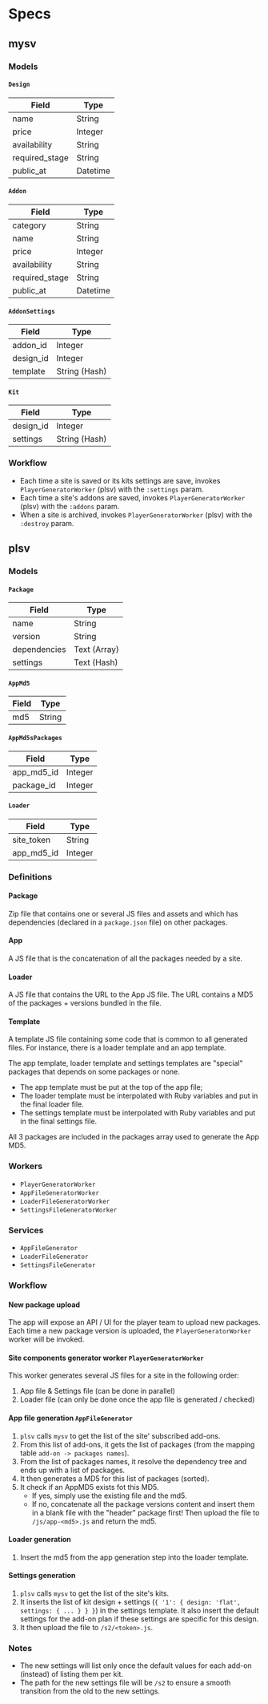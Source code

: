 # Specs

## mysv

### Models

#### `Design`

| Field          | Type     |
| -------------- | -------- |
| name           | String   |
| price          | Integer  |
| availability   | String   |
| required_stage | String   |
| public_at      | Datetime |

#### `Addon`

| Field             | Type     |
| ----------------- | -------- |
| category          | String   |
| name              | String   |
| price             | Integer  |
| availability      | String   |
| required_stage    | String   |
| public_at         | Datetime |

#### `AddonSettings`

| Field     | Type          |
| --------- | ------------- |
| addon_id  | Integer       |
| design_id | Integer       |
| template  | String (Hash) |

#### `Kit`

| Field     | Type          |
| --------- | ------------- |
| design_id | Integer       |
| settings  | String (Hash) |

### Workflow

* Each time a site is saved or its kits settings are save, invokes
  `PlayerGeneratorWorker` (plsv) with the `:settings` param.
* Each time a site's addons are saved, invokes `PlayerGeneratorWorker` (plsv)
  with the `:addons` param.
* When a site is archived, invokes `PlayerGeneratorWorker` (plsv)
  with the `:destroy` param.

## plsv

### Models

#### `Package`

| Field           | Type           |
| --------------- | -------------- |
| name            | String         |
| version         | String         |
| dependencies    | Text (Array)   |
| settings        | Text (Hash)    |

#### `AppMd5`

| Field            | Type           |
| --------------   | -------------- |
| md5              | String         |

#### `AppMd5sPackages`

| Field            | Type           |
| ---------------- | -------------- |
| app_md5_id       | Integer        |
| package_id       | Integer        |

#### `Loader`

| Field            | Type           |
| --------------   | -------------- |
| site_token       | String         |
| app_md5_id       | Integer        |

### Definitions

#### Package

Zip file that contains one or several JS files and assets and which has
dependencies (declared in a `package.json` file) on other packages.

#### App

A JS file that is the concatenation of all the packages needed by a site.

#### Loader

A JS file that contains the URL to the App JS file. The URL contains a MD5 of the packages + versions bundled in the file.

#### Template

A template JS file containing some code that is common to all generated files.
For instance, there is a loader template and an app template.

The app template, loader template and settings templates are "special" packages
that depends on some packages or none.

* The app template must be put at the top of the app file;
* The loader template must be interpolated with Ruby variables and put in the
  final loader file.
* The settings template must be interpolated with Ruby variables and put in the
  final settings file.

All 3 packages are included in the packages array used to generate the App MD5.

### Workers

* `PlayerGeneratorWorker`
* `AppFileGeneratorWorker`
* `LoaderFileGeneratorWorker`
* `SettingsFileGeneratorWorker`

### Services

* `AppFileGenerator`
* `LoaderFileGenerator`
* `SettingsFileGenerator`

### Workflow

#### New package upload

The app will expose an API / UI for the player team to upload new packages.
Each time a new package version is uploaded, the `PlayerGeneratorWorker` worker
will be invoked.

#### Site components generator worker `PlayerGeneratorWorker`

This worker generates several JS files for a site in the following order:

1. App file & Settings file (can be done in parallel)
2. Loader file (can only be done once the app file is generated / checked)

#### App file generation `AppFileGenerator`

1. `plsv` calls `mysv` to get the list of the site' subscribed add-ons.
2. From this list of add-ons, it gets the list of packages (from the mapping
  table `add-on -> packages names`).
3. From the list of packages names, it resolve the dependency tree and ends up with a
  list of packages.
4. It then generates a MD5 for this list of packages (sorted).
5. It check if an AppMD5 exists fot this MD5.
    * If yes, simply use the existing file and the md5.
    * If no, concatenate all the package versions content and insert them
      in a blank file with the "header" package first! Then upload the file
      to `/js/app-<md5>.js` and return the md5.

#### Loader generation

1. Insert the md5 from the app generation step into the loader template.

#### Settings generation

1. `plsv` calls `mysv` to get the list of the site's kits.
2. It inserts the list of kit design + settings (`{ '1': { design: 'flat',
  settings: { ... } } }`) in the settings template. It also insert the default
  settings for the add-on plan if these settings are specific for this design.
3. It then upload the file to `/s2/<token>.js`.

### Notes

* The new settings will list only once the default values for each add-on
(instead) of listing them per kit.
* The path for the new settings file will be `/s2` to ensure a smooth transition
from the old to the new settings.
